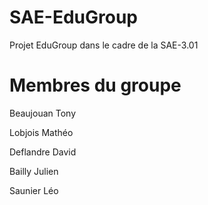 # SAE-EduGroup
Projet EduGroup dans le cadre de la SAE-3.01
# Membres du groupe

Beaujouan Tony

Lobjois Mathéo

Deflandre David

Bailly Julien

Saunier Léo
